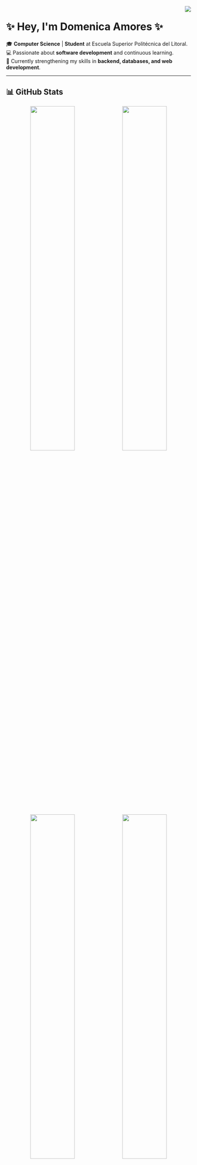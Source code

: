 <img align="right" src="https://visitor-badge.laobi.icu/badge?page_id=dkac14.dkac14">

# ✨ Hey, I'm Domenica Amores ✨  

🎓 **Computer Science** | **Student** at Escuela Superior Politécnica del Litoral.
💻 Passionate about **software development** and continuous learning.  
🚀 Currently strengthening my skills in **backend, databases, and web development**.  

---

## 📊 GitHub Stats  

<p align="center">
  <img src="https://github-profile-summary-cards.vercel.app/api/cards/stats?username=dkac14&theme=tokyonight" width="49%">
  <img src="https://github-profile-summary-cards.vercel.app/api/cards/productive-time?username=dkac14&theme=tokyonight&utcOffset=8" width="49%">
</p>

<p align="center">
  <img src="https://github-profile-summary-cards.vercel.app/api/cards/most-commit-language?username=dkac14&theme=tokyonight" width="49%">
  <img src="https://github-profile-summary-cards.vercel.app/api/cards/repos-per-language?username=dkac14&theme=tokyonight" width="49%">
</p>

<p align="center">
  <img src="https://github-profile-summary-cards.vercel.app/api/cards/profile-details?username=dkac14&theme=tokyonight" width="100%">
</p>

---

## 🛠️ Languages & Technologies  

<p align="center">
  <img src="https://img.shields.io/badge/Python-3776AB.svg?style=for-the-badge&logo=python&logoColor=white" alt="Python">
  <img src="https://img.shields.io/badge/Java-ED8B00.svg?style=for-the-badge&logo=openjdk&logoColor=white" alt="Java">
  <img src="https://img.shields.io/badge/C-A8B9CC.svg?style=for-the-badge&logo=c&logoColor=black" alt="C">
  <img src="https://img.shields.io/badge/HTML5-E34F26.svg?style=for-the-badge&logo=html5&logoColor=white" alt="HTML">
  <img src="https://img.shields.io/badge/CSS3-1572B6.svg?style=for-the-badge&logo=css3&logoColor=white" alt="CSS">
  <img src="https://img.shields.io/badge/JavaScript-F7DF1E.svg?style=for-the-badge&logo=javascript&logoColor=black" alt="JavaScript">
  <img src="https://img.shields.io/badge/React-20232A.svg?style=for-the-badge&logo=react&logoColor=61DAFB" alt="React">
  <img src="https://img.shields.io/badge/SQL-4479A1.svg?style=for-the-badge&logo=mysql&logoColor=white" alt="SQL">
</p>  

---

## 🌐 Connect with me  

<p align="center">
  <a href="https://www.instagram.com/dnsawm.ftk?igsh=ajA0d2E0ajhxdGl6" target="_blank">
    <img src="https://img.shields.io/badge/Instagram-E4405F.svg?style=for-the-badge&logo=instagram&logoColor=white" alt="Instagram">
  </a>
  <a href="https://discordapp.com/users/dnsawm.ftk" target="_blank">
    <img src="https://img.shields.io/badge/Discord-5865F2.svg?style=for-the-badge&logo=discord&logoColor=white" alt="Discord">
  </a>
</p>  

---

✨ *Always seeking new challenges and clean lines of code.*  
⭐️ From [dkac14](https://github.com/dkac14)  
